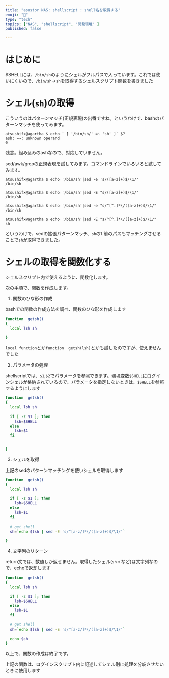 ```yaml
---
title: "asustor NAS: shellscript : shell名を取得する"
emoji: "🍆"
type: "tech"
topics: ["NAS", "shellscript", "開発環境" ]
published: false

---
```


# はじめに

$SHELLには、``/bin/sh``のようにシェルがフルパスで入っています。これでは使いにくいので、``/bin/sh``→``sh``を取得するシェルスクリプト関数を書きました



# シェル(``sh``)の取得

こういうのはパターンマッチ(正規表現)の出番ですね。というわけで、bashのパターンマッチを使ってみます。

``` shell
atsushifx@agartha $ echo ` [ '/bin/sh/' =~ 'sh' ]` $?
ash: =~: unknown operand
0

```



残念。組み込みのashなので、対応していません。

sed/awk/grepの正規表現を試してみます。コマンドラインでいろいろと試してみます。

``` shell
atsushifx@agartha $ echo '/bin/sh'|sed -e 's/([a-z]+)$/\1/'
/bin/sh

atsushifx@agartha $ echo '/bin/sh'|sed -E "s/([a-z]+)$/\1/"
/bin/sh

atsushifx@agartha $ echo '/bin/sh'|sed -e "s/^[^.]*\/([a-z]+)$/\1/"
/bin/sh

atsushifx@agartha $ echo '/bin/sh'|sed -E "s/^[^.]*\/([a-z]+)$/\1/"
sh

```



というわけで、sedの拡張パターンマッチ、``sh``の1.前のパスもマッチングさせることで``sh``が取得できました。



#  シェルの取得を関数化する

シェルスクリプト内で使えるように、関数化します。

次の手順で、関数を作成します。

1.   関数のひな形の作成

   bashでの関数の作成方法を調べ、関数のひな形を作成します

   ``` getsh.sh
   function  getsh()
   {
     local lsh sh
     
   }
   ```

   ``local function``とか``function  getsh(lsh)``とかも試したのですが、使えませんでした
   


2.   パラメータの処理

   shellscriptでは、``$1``,``$2``でパラメータを参照できます。環境変数``$SHELL``にログインシェルが格納されているので、パラメータを指定しないときは、``$SHELL``を参照するようにします

   ``` getsh.sh
   function  getsh()
   {
     local lsh sh
     
     if [ -z $1 ]; then
       lsh=$SHELL
     else
       lsh=$1
     fi
   
     
   }
   ```
   


3.   シェルを取得

   上記のsedのパターンマッチングを使いシェルを取得します

   ``` getsh.sh
   function  getsh()
   {
     local lsh sh
     
     if [ -z $1 ]; then
       lsh=$SHELL
     else
       lsh=$1
     fi
     
     # get shell 
     sh=`echo $lsh | sed -E 's/^[a-z/]*\/([a-z]+)$/\1/'`
     
   }
   ```
   


4.   文字列のリターン

   return文では、数値しか返せません。取得したシェル(``sh``ｎなど)は文字列なので、echoで返却します

   ``` getsh.sh
   function  getsh()
   {
     local lsh sh
     
     if [ -z $1 ]; then
       lsh=$SHELL
     else
       lsh=$1
     fi
     
     # get shell 
     sh=`echo $lsh | sed -E 's/^[a-z/]*\/([a-z]+)$/\1/'`
     
     echo $sh
   }
   ```
   



以上で、関数の作成は終了です。

上記の関数は、ログインスクリプト内に記述してシェル別に処理を分岐させたいときに使用します

